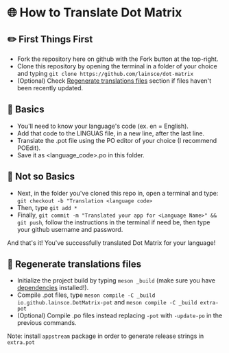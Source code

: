 # 🌐 How to Translate Dot Matrix

## ✏️ First Things First

* Fork the repository here on github with the Fork button at the top-right.
* Clone this repository by opening the terminal in a folder of your choice and typing ```git clone https://github.com/lainsce/dot-matrix```
* (Optional) Check [Regenerate translations files](https://github.com/lainsce/dot-matrix/tree/master/po#-regenerate-translations-files) section if files haven't been recently updated.

## 📃 Basics

* You'll need to know your language's code (ex. en = English).
* Add that code to the LINGUAS file, in a new line, after the last line.
* Translate the .pot file using the PO editor of your choice (I recommend POEdit).
* Save it as <language_code>.po in this folder.

## 📝 Not so Basics

* Next, in the folder you've cloned this repo in, open a terminal and type: ```git checkout -b "Translation <language code>```
* Then, type ```git add *```
* Finally, ```git commit -m "Translated your app for <Language Name>" && git push```, follow the instructions in the terminal if need be, then type your github username and password.

And that's it! You've successfully translated Dot Matrix for your language!

## 🔁 Regenerate translations files
* Initialize the project build by typing `meson _build` (make sure you have [dependencies](https://github.com/lainsce/dot-matrix#%EF%B8%8F-dependencies) installed!).
* Compile .pot files, type `meson compile -C _build io.github.lainsce.DotMatrix-pot` and `meson compile -C _build extra-pot`
* (Optional) Compile .po files instead replacing `-pot` with `-update-po` in the previous commands.

Note: install `appstream` package in order to generate release strings in `extra.pot`
